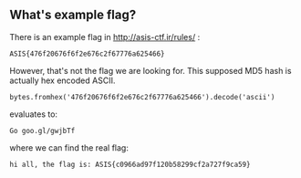 ## What's example flag?

There is an example flag in http://asis-ctf.ir/rules/ :

    ASIS{476f20676f6f2e676c2f67776a625466}

However, that's not the flag we are looking for. This supposed MD5 hash is actually hex encoded ASCII.

	bytes.fromhex('476f20676f6f2e676c2f67776a625466').decode('ascii')

evaluates to:

    Go goo.gl/gwjbTf

where we can find the real flag:

    hi all, the flag is: ASIS{c0966ad97f120b58299cf2a727f9ca59}